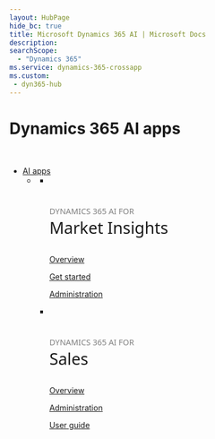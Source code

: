 ```yaml
---
layout: HubPage
hide_bc: true
title: Microsoft Dynamics 365 AI | Microsoft Docs
description: 
searchScope:
  - "Dynamics 365"
ms.service: dynamics-365-crossapp
ms.custom:
 - dyn365-hub
---
```


<div id="main" class="v2">
    <div class="container">
        <h1 class="">Dynamics 365 AI apps</h1>
        <p>&#160;</p>
        <ul class="pivots">
            <li>
                <a href="#ai-apps">AI apps</a>
                <ul id="ai-apps" class="cardsF">
                    <li>
                        <a data-default="true" href="#ai-sub"></a>
                        <ul id="ai-sub" class="cardsF">
                            <!--<li>
                                <div class="cardSize">
                                    <div class="cardPadding">
                                        <div class="card">
                                            <div class="cardImageOuter">
                                                <div class="cardImage">
                                                    <img alt="" src="../images/CustomerInsights_36px_blue.svg">
                                                </div>
                                            </div>
                                            <div class="cardText">
                                                <h3 style="font-size: 1.8rem; font-weight: 500; font-family: segoe-ui, Segoe UI, Segoe WP, Frutiger, Helvetica Neue, Helvetica, sans-serif"><span style="font-size: 50%; color: #7f7f7f">DYNAMICS 365 AI FOR</span><br />Customer Insights</h3>
                                                <p><a href="/dynamics365/ai/customer-insights/introduction">Overview</a></p>
                                                <p><a href="/dynamics365/ai/customer-insights/quick-start">Quick Start Guide</a></p>
                                                <p><a href="/dynamics365/ai/customer-insights/advanced-guide">Advanced guide</a></p>
                                            </div>
                                        </div>
                                    </div>
                                </div>
                            </li>
                            <li>
                                <div class="cardSize">
                                    <div class="cardPadding">
                                        <div class="card">
                                            <div class="cardImageOuter">
                                                <div class="cardImage">
                                                    <img alt="" src="../images/CustomerServiceInsights_outline_36px_blue.svg">
                                                </div>
                                            </div>
                                            <div class="cardText">
                                                <h3 style="font-size: 1.8rem; font-weight: 500; font-family: segoe-ui, Segoe UI, Segoe WP, Frutiger, Helvetica Neue, Helvetica, sans-serif"><span style="font-size: 50%; color: #7f7f7f">DYNAMICS 365 AI FOR</span><br />Customer Service Insights</h3>
                                                <p><a href="/dynamics365/ai/customer-service-insights/ai-csi-overview">Overview</a></p>
                                                <p><a href="/dynamics365/ai/customer-service-insights/ai-csi-quickstart">Quickstart</a></p>
                                                <p><a href="/dynamics365/ai/customer-service-insights/ai-csi-dashboard-reference">Dashboard reference</a></p>
                                            </div>
                                        </div>
                                    </div>
                                </div>
                            </li>-->
                            <li>
                                <div class="cardSize">
                                    <div class="cardPadding">
                                        <div class="card">
                                            <div class="cardImageOuter">
                                                <div class="cardImage">
                                                    <img alt="" src="../images/MarketInsights_outline_36px_blue.svg">
                                                </div>
                                            </div>
                                            <div class="cardText">
                                                <h3 style="font-size: 1.8rem; font-weight: 500; font-family: segoe-ui, Segoe UI, Segoe WP, Frutiger, Helvetica Neue, Helvetica, sans-serif"><span style="font-size: 50%; color: #7f7f7f">DYNAMICS 365 AI FOR</span><br />Market Insights</h3>
                                                <p><a href="/dynamics365/ai/market-insights/overview">Overview</a></p>
                                                <p><a href="/dynamics365/ai/market-insights/get-started">Get started</a></p>
                                                <p><a href="/dynamics365/ai/market-insights/settings-administration">Administration</a></p>
                                            </div>
                                        </div>
                                    </div>
                                </div>
                            </li>
                            <li>
                                <div class="cardSize">
                                    <div class="cardPadding">
                                        <div class="card">
                                            <div class="cardImageOuter">
                                                <div class="cardImage">
                                                    <img alt="" src="../images/Sales_outline_36px_blue.svg">
                                                </div>
                                            </div>
                                            <div class="cardText">
                                                <h3 style="font-size: 1.8rem; font-weight: 500; font-family: segoe-ui, Segoe UI, Segoe WP, Frutiger, Helvetica Neue, Helvetica, sans-serif"><span style="font-size: 50%; color: #7f7f7f">DYNAMICS 365 AI FOR</span><br />Sales</h3>
                                                <p><a href="/dynamics365/ai/sales/overview">Overview</a></p>
                                                <p><a href="/dynamics365/ai/sales/admin-guide">Administration</a></p>
                                                <p><a href="/dynamics365/ai/sales/user-guide">User guide</a></p>
                                            </div>
                                        </div>
                                    </div>
                                </div>
                            </li>
                        </ul>
                    </li>
                </ul>
            </li>
        </ul>
    </div>
</div>